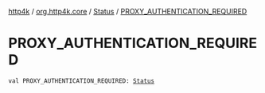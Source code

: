 [http4k](../../index.md) / [org.http4k.core](../index.md) / [Status](index.md) / [PROXY_AUTHENTICATION_REQUIRED](./-p-r-o-x-y_-a-u-t-h-e-n-t-i-c-a-t-i-o-n_-r-e-q-u-i-r-e-d.md)

# PROXY_AUTHENTICATION_REQUIRED

`val PROXY_AUTHENTICATION_REQUIRED: `[`Status`](index.md)